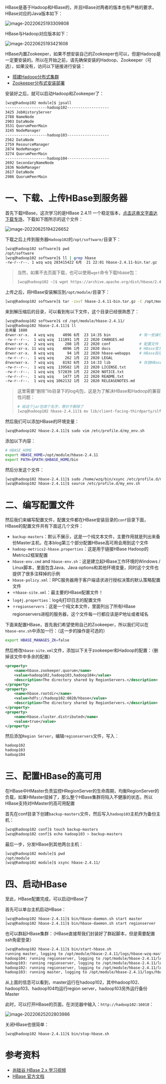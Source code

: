 HBase是基于Hadoop和HBase的，并且HBase对两者的版本也有严格的要求，HBase对应的Java版本如下：

![image-20220625193309808](img/image-20220625193309808.png)

HBase与Hadoop对应版本如下：

![image-20220625193421608](img/image-20220625193421608.png)

HBase内置Zookeeper，如果不想安装自己的Zookeeper也可以，但是Hadoop是一定要安装的。所以在开始之前，请先确保安装的Hadoop、Zookeeper（可选），如果没有，访问以下链接进行安装：

- [搭建Hadoop分布式集群](https://github.com/wzqwtt/BigData#%E4%B8%80hadoop)
- [Zookeeper分布式安装部署](https://github.com/wzqwtt/BigData/blob/main/Zookeeper/2%E3%80%81Zookeeper%E6%9C%AC%E5%9C%B0%E4%B8%8E%E5%88%86%E5%B8%83%E5%BC%8F%E5%AE%89%E8%A3%85.md)



安装好之后，就可以启动Hadoop和Zookeeper了：

```bash
[wzq@hadoop102 module]$ jpsall
-------------------hadoop102-------------------
3425 JobHistoryServer
2788 NameNode
2903 DataNode
3531 QuorumPeerMain
3245 NodeManager
-------------------hadoop103-------------------
2562 DataNode
2759 ResourceManager
2874 NodeManager
3274 QuorumPeerMain
-------------------hadoop104-------------------
2692 SecondaryNameNode
2836 NodeManager
2617 DataNode
2986 QuorumPeerMain
```



# 一、下载、上传HBase到服务器

首先下载HBase，这次学习的是HBase 2.4.11 一个稳定版本，[点击这串文字直达下载专场](https://archive.apache.org/dist/hbase/2.4.11/)，下载如下图所示的这个文件：

![image-20220625194226652](img/image-20220625194226652.png)

下载之后上传到服务器`Hadoop102`的`/opt/software/`目录下：

```bash
[wzq@hadoop102 software]$ pwd
/opt/software
[wzq@hadoop102 software]$ ll | grep hbase
-rw-r--r--. 1 wzq wzq 283415422 6月  21 22:01 hbase-2.4.11-bin.tar.gz
```

> 当然，如果不去页面下载，也可以使用`wget`命令下载hbase包：
>
> ```bash
> [wzq@hadoop102 ~]$ wget https://archive.apache.org/dist/hbase/2.4.11/hbase-2.4.11-bin.tar.gz
> ```



上传之后，将HBase安装解压到`/opt/module/`目录下：

```bash
[wzq@hadoop102 software]$ tar -zxvf hbase-2.4.11-bin.tar.gz -C /opt/module/
```

来到解压缩后的目录，可以看到有以下文件，这个目录已经很熟悉了：

```bash
[wzq@hadoop102 software]$ cd /opt/module/hbase-2.4.11/
[wzq@hadoop102 hbase-2.4.11]$ ll
总用量 1880
drwxr-xr-x.  4 wzq wzq    4096 6月  23 14:35 bin				# 有一些操作HBase的命令
-rw-r--r--.  1 wzq wzq  111891 1月  22 2020 CHANGES.md
drwxr-xr-x.  2 wzq wzq     208 1月  22 2020 conf				# 配置文件
drwxr-xr-x. 11 wzq wzq    4096 1月  22 2020 docs				# HBase官方文档，写的很详细
drwxr-xr-x.  8 wzq wzq      94 1月  22 2020 hbase-webapps	# HBase启动的网页链接
-rw-r--r--.  1 wzq wzq     262 1月  22 2020 LEGAL
drwxrwxr-x.  7 wzq wzq    8192 6月  23 14:33 lib				# 存放HBase所需要的一些以来
-rw-r--r--.  1 wzq wzq  139582 1月  22 2020 LICENSE.txt
-rw-r--r--.  1 wzq wzq  572839 1月  22 2020 NOTICE.txt
-rw-r--r--.  1 wzq wzq    1477 1月  22 2020 README.txt
-rw-r--r--.  1 wzq wzq 1062132 1月  22 2020 RELEASENOTES.md
```

> 这里需要“删除”lib目录下的log4j包，这是为了解决HBase和Hadoop的兼容性问题：
>
> ```bash
> # 给这个jar包改个名字，等价于删除了
> [wzq@hadoop102 hbase-2.4.11]$ mv lib/client-facing-thirdparty/slf4j-reload4j-1.7.33.jar lib/client-facing-thirdparty/slf4j-reload4j-1.7.33.jar.bak
> ```
>
> 

然后我们可以添加HBase的环境变量：

```bash
[wzq@hadoop102 hbase-2.4.11]$ sudo vim /etc/profile.d/my_env.sh
```

添加以下内容：

```bash
# HBASE_HOME
export HBASE_HOME=/opt/module/hbase-2.4.11
export PATH=$PATH:$HBASE_HOME/bin
```

然后分发这个文件：

```bash
[wzq@hadoop102 hbase-2.4.11]$ sudo /home/wzq/bin/xsync /etc/profile.d/my_env.sh
[wzq@hadoop102 hbase-2.4.11]$ source /etc/profile.d/my_env.sh
```



# 二、编写配置文件

然后我们来编写配置文件，配置文件都在HBase安装目录的`conf`目录下面，HBase的配置文件共有下面这几个文件：

- `backup-masters`：默认不展示，这是一个纯文本文件，主要作用就是列出来备份Master主机，在本blog第三个部分配置HBase高可用会用到这个文件
- `hadoop-metrics2-hbase.properties`：这是用于链接HBase Hadoop的Metrics2框架配置
- `hbase-env.cmd` and `hbase-env.sh`：这是建立起HBase工作环境的Windows / Linux脚本，里面包含Java、Java options和其他环境变量，同时这个文件也提供了很多注释掉的示例
- `hbase-policy.xml`：RPC服务器用于客户端请求进行授权决策的默认策略配置文件
- :star:`hbase-site.xml`：最主要的HBase配置文件！
- `log4j.properties`：log4j打印日志的配置文件
- :star:`regionservers`：这是一个纯文本文件，里面列出了所有HBase regionservers进程的服务器，这个文件每一行都应该是IP地址或者域名



下面来配置HBase，首先我们希望使用自己的Zookeeper，所以我们可以在`hbase-env.sh`中添加一行：（这一步的操作是可选的）

```bash
export HBASE_MANAGES_ZK=false
```

然后修改`hbase-site.xml`文件，添加以下关于zookeeper和Hadoop的配置：（删掉该文件中多余的配置）

```xml
<property>
    <name>hbase.zookeeper.quorum</name>
    <value>hadoop102,hadoop103,hadoop104</value>
    <description>The directory shared by RegionServers.</description>
</property>
<property>
    <name>hbase.rootdir</name>
    <value>hdfs://hadoop102:8020/hbase</value>
    <description>The directory shared by RegionServers.</description>
</property>
<property>
    <name>hbase.cluster.distributed</name>
    <value>true</value>
</property>
```



然后添加`Region Server`，编辑`regionservers`文件，写入：

```bash
hadoop102
hadoop103
hadoop104
```



# 三、配置HBase的高可用



在HBase中HMaster负责监控HRegionServer的生命周期，均衡RegionServer的负载，如果HMaster挂掉了，那么整个HBase集群将陷入不健康的状态，所以HBase支持对HMaster的高可用配置



首先在conf目录下创建`backup-masters`文件，然后写入`hadoop103`主机作为备份主机：

```bash
[wzq@hadoop102 conf]$ touch backup-masters
[wzq@hadoop102 conf]$ echo hadoop103 > backup-masters 
```



最后一步，分发HBase到其他两台主机：

```bash
[wzq@hadoop102 module]$ pwd
/opt/module
[wzq@hadoop102 module]$ xsync hbase-2.4.11/
```



# 四、启动HBase



至此，HBase配置完成，可以启动HBase了

首先可以单台主机启动HBase：

```bash
[wzq@hadoop102 hbase-2.4.11]$ bin/hbase-daemon.sh start master
[wzq@hadoop102 hbase-2.4.11]$ bin/hbase-daemon.sh start regionserver
```



也可以群起HBase集群：（HBase直接帮我们封装好了群起脚本，但是需要配置ssh免密登录）

```bash
[wzq@hadoop102 hbase-2.4.11]$ bin/start-hbase.sh 
running master, logging to /opt/module/hbase-2.4.11/logs/hbase-wzq-master-hadoop102.out
hadoop104: running regionserver, logging to /opt/module/hbase-2.4.11/logs/hbase-wzq-regionserver-hadoop104.out
hadoop103: running regionserver, logging to /opt/module/hbase-2.4.11/logs/hbase-wzq-regionserver-hadoop103.out
hadoop102: running regionserver, logging to /opt/module/hbase-2.4.11/logs/hbase-wzq-regionserver-hadoop102.out
hadoop103: running master, logging to /opt/module/hbase-2.4.11/logs/hbase-wzq-master-hadoop103.out
```

从上面的信息可以看到，master运行在hadoop102，其中hadoop102、hadoop103、hadoop104均运行region server，hadoop103另外运行备份Master



此时，可以打开HBase的页面，在浏览器中输入：`http://hadoop102:16010`：

![image-20220625202803986](img/image-20220625202803986.png)



关闭HBase也很简单：

```bash
[wzq@hadoop102 hbase-2.4.11]$ bin/stop-hbase.sh
```



# 参考资料

- [尚硅谷 HBase 2.x 学习视频](https://www.bilibili.com/video/BV1PZ4y1i7gZ)
- [HBase 官方文档](https://hbase.apache.org/2.3/book.html)